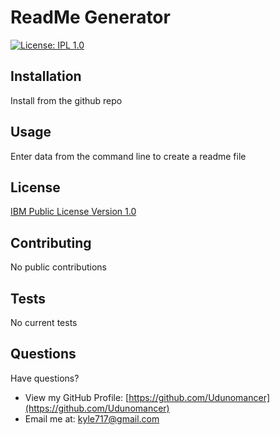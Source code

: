 # ReadMe Generator
[![License: IPL 1.0](https://img.shields.io/badge/License-IPL%201.0-blue.svg)](https://opensource.org/licenses/IPL-1.0)

## <a name="installation"></a> Installation

Install from the github repo

## <a name="usage"></a> Usage

Enter data from the command line to create a readme file

## <a name="license"></a> License

[IBM Public License Version 1.0](https://opensource.org/licenses/IPL-1.0)

## <a name="contributing"></a> Contributing

No public contributions

## <a name="tests"></a> Tests

No current tests

## <a name="questions"></a> Questions

Have questions?
* View my GitHub Profile: [https://github.com/Udunomancer](https://github.com/Udunomancer)
* Email me at: [kyle717@gmail.com](mailto:kyle717@gmail.com)